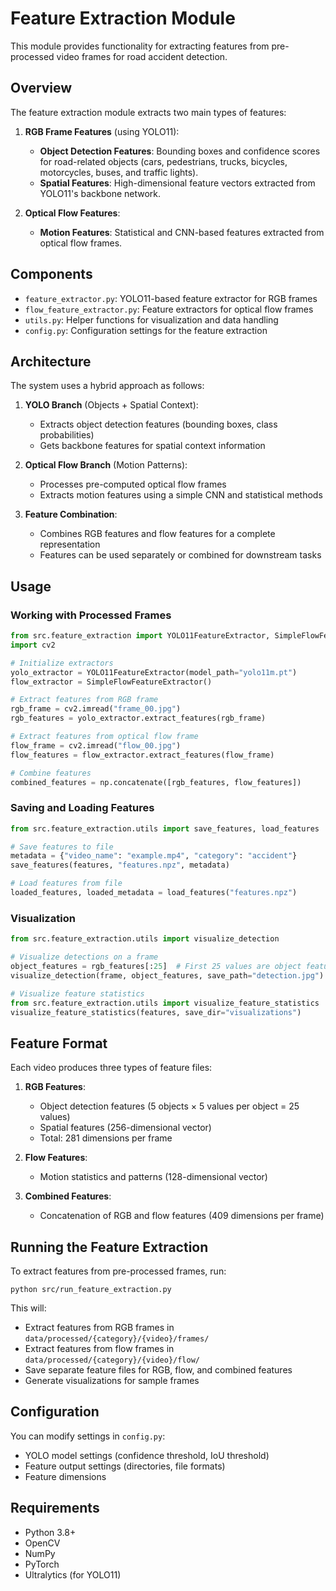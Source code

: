 # Feature Extraction Module

This module provides functionality for extracting features from pre-processed video frames for road accident detection.

## Overview

The feature extraction module extracts two main types of features:

1. **RGB Frame Features** (using YOLO11):
   - **Object Detection Features**: Bounding boxes and confidence scores for road-related objects (cars, pedestrians, trucks, bicycles, motorcycles, buses, and traffic lights).
   - **Spatial Features**: High-dimensional feature vectors extracted from YOLO11's backbone network.

2. **Optical Flow Features**:
   - **Motion Features**: Statistical and CNN-based features extracted from optical flow frames.

## Components

- `feature_extractor.py`: YOLO11-based feature extractor for RGB frames
- `flow_feature_extractor.py`: Feature extractors for optical flow frames
- `utils.py`: Helper functions for visualization and data handling
- `config.py`: Configuration settings for the feature extraction

## Architecture

The system uses a hybrid approach as follows:

1. **YOLO Branch** (Objects + Spatial Context):
   - Extracts object detection features (bounding boxes, class probabilities)
   - Gets backbone features for spatial context information

2. **Optical Flow Branch** (Motion Patterns):
   - Processes pre-computed optical flow frames
   - Extracts motion features using a simple CNN and statistical methods

3. **Feature Combination**:
   - Combines RGB features and flow features for a complete representation
   - Features can be used separately or combined for downstream tasks

## Usage

### Working with Processed Frames

```python
from src.feature_extraction import YOLO11FeatureExtractor, SimpleFlowFeatureExtractor
import cv2

# Initialize extractors
yolo_extractor = YOLO11FeatureExtractor(model_path="yolo11m.pt")
flow_extractor = SimpleFlowFeatureExtractor()

# Extract features from RGB frame
rgb_frame = cv2.imread("frame_00.jpg")
rgb_features = yolo_extractor.extract_features(rgb_frame)

# Extract features from optical flow frame
flow_frame = cv2.imread("flow_00.jpg")
flow_features = flow_extractor.extract_features(flow_frame)

# Combine features
combined_features = np.concatenate([rgb_features, flow_features])
```

### Saving and Loading Features

```python
from src.feature_extraction.utils import save_features, load_features

# Save features to file
metadata = {"video_name": "example.mp4", "category": "accident"}
save_features(features, "features.npz", metadata)

# Load features from file
loaded_features, loaded_metadata = load_features("features.npz")
```

### Visualization

```python
from src.feature_extraction.utils import visualize_detection

# Visualize detections on a frame
object_features = rgb_features[:25]  # First 25 values are object features
visualize_detection(frame, object_features, save_path="detection.jpg")

# Visualize feature statistics
from src.feature_extraction.utils import visualize_feature_statistics
visualize_feature_statistics(features, save_dir="visualizations")
```

## Feature Format

Each video produces three types of feature files:

1. **RGB Features**: 
   - Object detection features (5 objects × 5 values per object = 25 values)
   - Spatial features (256-dimensional vector)
   - Total: 281 dimensions per frame

2. **Flow Features**:
   - Motion statistics and patterns (128-dimensional vector)

3. **Combined Features**:
   - Concatenation of RGB and flow features (409 dimensions per frame)

## Running the Feature Extraction

To extract features from pre-processed frames, run:

```
python src/run_feature_extraction.py
```

This will:
- Extract features from RGB frames in `data/processed/{category}/{video}/frames/`
- Extract features from flow frames in `data/processed/{category}/{video}/flow/`
- Save separate feature files for RGB, flow, and combined features
- Generate visualizations for sample frames

## Configuration

You can modify settings in `config.py`:

- YOLO model settings (confidence threshold, IoU threshold)
- Feature output settings (directories, file formats)
- Feature dimensions

## Requirements

- Python 3.8+
- OpenCV
- NumPy
- PyTorch
- Ultralytics (for YOLO11) 